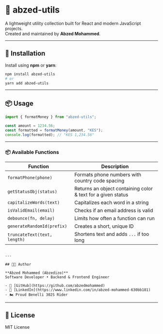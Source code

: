 # 🧩 abzed-utils

A lightweight utility collection built for React and modern JavaScript projects.  
Created and maintained by **Abzed Mohammed**.

---

## 🚀 Installation

Install using **npm** or **yarn**:

```bash
npm install abzed-utils
# or
yarn add abzed-utils
```

---

## 📦 Usage

```javascript
import { formatMoney } from "abzed-utils";

const amount = 1234.56;
const formatted = formatMoney(amount, "KES");
console.log(formatted); // "KES 1,234.56"
```

---

### 📦 Available Functions

| Function                     | Description                                                  |
| ---------------------------- | ------------------------------------------------------------ |
| `formatPhone(phone)`         | Formats phone numbers with country code spacing              |
| `getStatusObj(status)`       | Returns an object containing color & text for a given status |
| `capitalizeWords(text)`      | Capitalizes each word in a string                            |
| `isValidEmail(email)`        | Checks if an email address is valid                          |
| `debounce(fn, delay)`        | Limits how often a function can run                          |
| `generateRandomId(prefix)`   | Creates a short, unique ID                                   |
| `truncateText(text, length)` | Shortens text and adds `...` if too long                     |

```

---

## 🧑‍💻 Author

**Abzed Mohammed (Abzedizo)**  
Software Developer • Backend & Frontend Engineer  

- 💼 [GitHub](https://github.com/abzedmohammed)  
- 💬 [LinkedIn](https://www.linkedin.com/in/abzed-mohammed-630bb181)  
- 🏍️ Proud Benelli 302S Rider  

```

---

## 📝 License

MIT License
